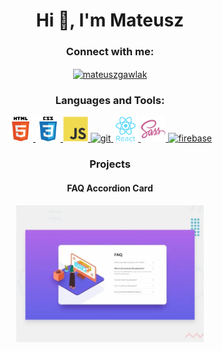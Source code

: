 <h1 align="center">Hi 👋, I'm Mateusz</h1>

<h3 align="center">Connect with me:</h3>
<p align="center">
<a href="https://linkedin.com/in/mateuszgawlak" target="blank"><img align="center" src="https://raw.githubusercontent.com/rahuldkjain/github-profile-readme-generator/master/src/images/icons/Social/linked-in-alt.svg" alt="mateuszgawlak" height="30" width="40" /></a>
</p>

<h3 align="center">Languages and Tools:</h3>
<p align="center"> 
    <a href="https://www.w3.org/html/" target="_blank"> <img src="https://raw.githubusercontent.com/devicons/devicon/master/icons/html5/html5-original-wordmark.svg" alt="html5" width="40" height="40"/> </a>
    <a href="https://www.w3schools.com/css/" target="_blank"> <img src="https://raw.githubusercontent.com/devicons/devicon/master/icons/css3/css3-original-wordmark.svg" alt="css3" width="40" height="40"/> </a>
    <a href="https://developer.mozilla.org/en-US/docs/Web/JavaScript" target="_blank"> <img src="https://raw.githubusercontent.com/devicons/devicon/master/icons/javascript/javascript-original.svg" alt="javascript" width="40" height="40"/> </a>
    <a href="https://git-scm.com/" target="_blank"> <img src="https://www.vectorlogo.zone/logos/git-scm/git-scm-icon.svg" alt="git" width="40" height="40"/> </a> 
  <a href="https://reactjs.org/" target="_blank"> <img src="https://raw.githubusercontent.com/devicons/devicon/master/icons/react/react-original-wordmark.svg" alt="react" width="40" height="40"/> </a> 
  <a href="https://sass-lang.com" target="_blank"> <img src="https://raw.githubusercontent.com/devicons/devicon/master/icons/sass/sass-original.svg" alt="sass" width="40" height="40"/> </a> 
    <a href="https://firebase.google.com/" target="_blank"> <img src="https://www.vectorlogo.zone/logos/firebase/firebase-icon.svg" alt="firebase" width="40" height="40"/> </a>
</p>

<h3 align="center">Projects</h3>
    <div align="center">
    <h4>FAQ Accordion Card</h4>
<a href="https://trusting-hypatia-93cd7e.netlify.app/" target="_blank"> 
    <img align="center" src="https://raw.githubusercontent.com/mateusz5564/mateusz5564/main/thumbnails/faq.webp" alt="" width="300" />
</a> <br>
    <a href="https://github.com/mateusz5564/frontend-mentor/tree/faq-accordion-card" target="_blank" style="display: block"></a>
    </div>
